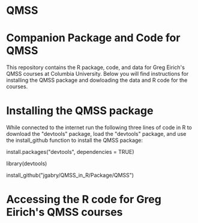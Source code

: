 QMSS
====


Companion Package and Code for QMSS
=======
This repository contains the R package, code, and data for Greg Eirich's QMSS courses at Columbia University. Below you will find instructions for installing the QMSS package and dowloading the data and R code for the courses.  



Installing the QMSS package
=======

While connected to the internet run the following three lines of code in R to download the "devtools" package, load the "devtools" package, and use the install_github function to install the QMSS package:

 
install.packages("devtools", dependencies = TRUE)

library(devtools)

install_github("jgabry/QMSS_in_R/Package/QMSS")



Accessing the R code for Greg Eirich's QMSS courses
=======
